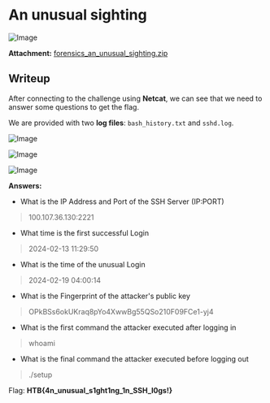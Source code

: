 # An unusual sighting
![Image](https://github.com/user-attachments/assets/c1d27d3e-7039-4cd1-a8b6-6cab9941ebaf)

**Attachment:** [forensics_an_unusual_sighting.zip](https://github.com/user-attachments/files/19536743/forensics_an_unusual_sighting.zip)

## Writeup

After connecting to the challenge using **Netcat**, we can see that we need to answer some questions to get the flag.

We are provided with two **log files**: `bash_history.txt` and `sshd.log`.

![Image](https://github.com/user-attachments/assets/4d30c6ba-9785-4c99-b20f-6f9702f8bed8)

![Image](https://github.com/user-attachments/assets/380dd857-475e-4723-b6ea-2feb037f71ca)

![Image](https://github.com/user-attachments/assets/5f294f40-70aa-4598-9b3d-46ee7ce73fdf)

**Answers:**
- What is the IP Address and Port of the SSH Server (IP:PORT)
> 100.107.36.130:2221

- What time is the first successful Login
> 2024-02-13 11:29:50

- What is the time of the unusual Login
> 2024-02-19 04:00:14

- What is the Fingerprint of the attacker's public key
> OPkBSs6okUKraq8pYo4XwwBg55QSo210F09FCe1-yj4

- What is the first command the attacker executed after logging in
> whoami

- What is the final command the attacker executed before logging out
> ./setup

Flag: **HTB{4n_unusual_s1ght1ng_1n_SSH_l0gs!}**
